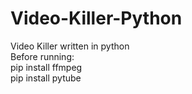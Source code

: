 # Video-Killer-Python
Video Killer written in python\
Before running:\
pip install ffmpeg\
pip install pytube
